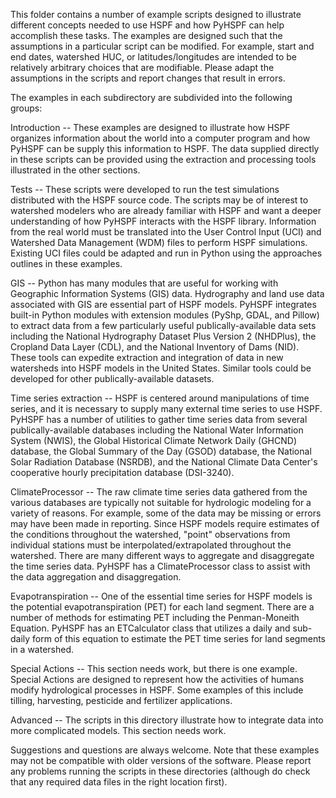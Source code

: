 This folder contains a number of example scripts designed to illustrate different concepts needed to use HSPF and how PyHSPF can help accomplish these tasks. The examples are designed such that the assumptions in a particular script can be modified. For example, start and end dates, watershed HUC, or latitudes/longitudes are intended to be relatively arbitrary choices that are modifiable. Please adapt the assumptions in the scripts and report changes that result in errors. 

The examples in each subdirectory are subdivided into the following groups:

Introduction -- These examples are designed to illustrate how HSPF organizes information about the world into a computer program and how PyHSPF can be supply this information to HSPF. The data supplied directly in these scripts can be provided using the extraction and processing tools illustrated in the other sections.

Tests -- These scripts were developed to run the test simulations distributed with the HSPF source code. The scripts may be of interest to watershed modelers who are already familiar with HSPF and want a deeper understanding of how PyHSPF interacts with the HSPF library. Information from the real world must be translated into the User Control Input (UCI) and Watershed Data Management (WDM) files to perform HSPF simulations. Existing UCI files could be adapted and run in Python using the approaches outlines in these examples. 

GIS -- Python has many modules that are useful for working with Geographic Information Systems (GIS) data. Hydrography and land use data associated with GIS are essential part of HSPF models. PyHSPF integrates built-in Python modules with extension modules (PyShp, GDAL, and Pillow) to extract data from a few particularly useful publically-available data sets including the National Hydrography Dataset Plus Version 2 (NHDPlus), the Cropland Data Layer (CDL), and the National Inventory of Dams (NID). These tools can expedite extraction and integration of data in new watersheds into HSPF models in the United States. Similar tools could be developed for other publically-available datasets.

Time series extraction -- HSPF is centered around manipulations of time series, and it is necessary to supply many external time series to use HSPF. PyHSPF has a number of utilities to gather time series data from several publically-available databases including the National Water Information System (NWIS), the Global Historical Climate Network Daily (GHCND) database, the Global Summary of the Day (GSOD) database, the National Solar Radiation Database (NSRDB), and the National Climate Data Center's cooperative hourly precipitation database (DSI-3240). 

ClimateProcessor -- The raw climate time series data gathered from the various databases are typically not suitable for hydrologic modeling for a variety of reasons. For example, some of the data may be missing or errors may have been made in reporting. Since HSPF models require estimates of the conditions throughout the watershed, "point" observations from individual stations must be interpolated/extrapolated throughout the watershed. There are many different ways to aggregate and disaggregate the time series data. PyHSPF has a ClimateProcessor class to assist with the data aggregation and disaggregation. 

Evapotranspiration -- One of the essential time series for HSPF models is the potential evapotranspiration (PET) for each land segment. There are a number of methods for estimating PET including the Penman-Moneith Equation. PyHSPF has an ETCalculator class that utilizes a daily and sub-daily form of this equation to estimate the PET time series for land segments in a watershed.

Special Actions -- This section needs work, but there is one example. Special Actions are designed to represent how the activities of humans modify hydrological processes in HSPF. Some examples of this include tilling, harvesting, pesticide and fertilizer applications.

Advanced -- The scripts in this directory illustrate how to integrate data into more complicated models. This section needs work.

Suggestions and questions are always welcome. Note that these examples may not be compatible with older versions of the software. Please report any problems running the scripts in these directories (although do check that any required data files in the right location first).
